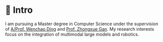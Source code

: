 # 👋 Intro
I am pursuing a Master degree in Computer Science under the supervision of [A/Prof. Wenchao Ding](https://wenchaoding.github.io/) and [Prof. Zhongxue Gan](https://faet.fudan.edu.cn/e4/72/c23898a255090/page.htm). My research interests focus on the integration of multimodal large models and robotics.

